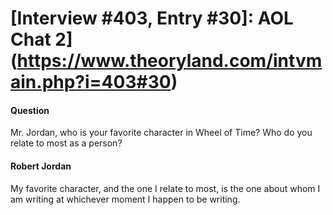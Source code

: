 # [Interview #403, Entry #30]: AOL Chat 2](https://www.theoryland.com/intvmain.php?i=403#30)

#### Question

Mr. Jordan, who is your favorite character in Wheel of Time? Who do you relate to most as a person?

#### Robert Jordan

My favorite character, and the one I relate to most, is the one about whom I am writing at whichever moment I happen to be writing.

